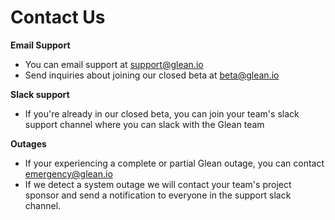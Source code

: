 # Contact Us

**Email Support**

- You can email support at [support@glean.io](mailto:support@glean.io)
- Send inquiries about joining our closed beta at [beta@glean.io](mailto:beta@glean.io)

**Slack support**

- If you're already in our closed beta, you can join your team's slack support channel where you can slack with the Glean team

**Outages**

- If your experiencing a complete or partial Glean outage, you can contact emergency@glean.io
- If we detect a system outage we will contact your team's project sponsor and send a notification to everyone in the support slack channel.
